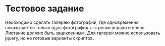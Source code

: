 # Тестовое задание #
Необходимо сделать галерею фотографий, где одновременно показывается только одна фотография + стрелки вправо и влево. Листание должно быть зацикленным. Для галереи можно использовать jquery, но не готовые варианты скриптов.

